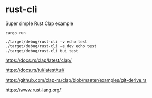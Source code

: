 # rust-cli

Super simple Rust Clap example

```
cargo run

./target/debug/rust-cli -v echo test
./target/debug/rust-cli -e dev echo test
./target/debug/rust-cli tui test
```

https://docs.rs/clap/latest/clap/

https://docs.rs/tui/latest/tui/

https://github.com/clap-rs/clap/blob/master/examples/git-derive.rs

https://www.rust-lang.org/
